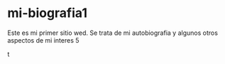 # mi-biografia1
Este es mi primer sitio wed. Se trata de mi autobiografia y algunos otros aspectos de mi interes
5

t